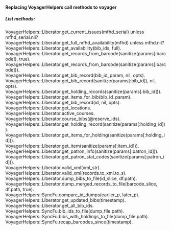 #### Replacing VoyagerHelpers call methods to voyager
##### List methods:
VoyagerHelpers::Liberator.get_current_issues(mfhd_serial) unless mfhd_serial.nil?   
VoyagerHelpers::Liberator.get_full_mfhd_availability(mfhd) unless mfhd.nil?   
VoyagerHelpers::Liberator.get_availability(bib_ids, full).   
VoyagerHelpers::Liberator.get_records_from_barcode(sanitize(params[:barcode]), true).   
VoyagerHelpers::Liberator.get_records_from_barcode(sanitize(params[:barcode])).   
VoyagerHelpers::Liberator.get_bib_record(bib_id_param, nil, opts).   
VoyagerHelpers::Liberator.get_bib_record(sanitize(params[:bib_id]), nil, opts).   
VoyagerHelpers::Liberator.get_holding_records(sanitize(params[:bib_id])).   
VoyagerHelpers::Liberator.get_items_for_bib(bib_id_param).   
VoyagerHelpers::Liberator.get_bib_record(id, nil, opts).   
VoyagerHelpers::Liberator.get_locations.   
VoyagerHelpers::Liberator.active_courses.   
VoyagerHelpers::Liberator.course_bibs(@reserve_ids).   
VoyagerHelpers::Liberator.get_holding_record(sanitize(params[:holding_id])).   
VoyagerHelpers::Liberator.get_items_for_holding(sanitize(params[:holding_id])).   
VoyagerHelpers::Liberator.get_item(sanitize(params[:item_id])).   
VoyagerHelpers::Liberator.get_patron_info(sanitize(params[:patron_id])).   
VoyagerHelpers::Liberator.get_patron_stat_codes(sanitize(params[:patron_id])).   
VoyagerHelpers::Liberator.valid_xml(xml_str).   
VoyagerHelpers::Liberator.valid_xml(records.to_xml.to_s).   
VoyagerHelpers::Liberator.dump_bibs_to_file(id_slice, df.path).   
VoyagerHelpers::Liberator.dump_merged_records_to_file(barcode_slice, df.path, true).   
VoyagerHelpers::SyncFu.compare_id_dumps(earlier_p, later_p).   
VoyagerHelpers::Liberator.get_updated_bibs(timestamp).   
VoyagerHelpers::Liberator.get_all_bib_ids.   
VoyagerHelpers::SyncFu.bib_ids_to_file(dump_file.path).   
VoyagerHelpers::SyncFu.bibs_with_holdings_to_file(dump_file.path).   
VoyagerHelpers::SyncFu.recap_barcodes_since(timestamp).   

